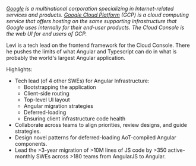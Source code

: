 _[Google][google-url] is a multinational corporation specializing in Internet-related services and products. [Google Cloud Platform][cloud-url] (GCP) is a cloud computing service that offers hosting on the same supporting infrastructure that Google uses internally for their end-user products. The Cloud Console is the web UI for end users of GCP._

Levi is a tech lead on the frontend framework for the Cloud Console. There he pushes the limits of what Angular and Typescript can do in what is probably the world's largest Angular application.

Highlights:

-   Tech lead (of 4 other SWEs) for Angular Infrastructure:
    -   Bootstrapping the application
    -   Client-side routing
    -   Top-level UI layout
    -   Angular migration strategies
    -   Deferred-loading
    -   Ensuring client infrastructure code health
-   Collaborate across teams to align priorities, review designs, and guide strategies.
-   Design novel patterns for deferred-loading AoT-compiled Angular components.
-   Lead the >3-year migration of >10M lines of JS code by >350 active-monthly SWEs across >180 teams from AngularJS to Angular.

[google-url]: https://google.com/about
[cloud-url]: https://cloud.google.com